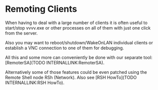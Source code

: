 # Remoting Clients



When having to deal with a large number of clients it is often useful to start/stop vvvv.exe or other processes on all of them with just one click from the server.   

Also you may want to reboot/shutdown/WakeOnLAN individual clients or establish a VNC connection to one of them for debugging.   

All this and some more can conveniently be done with our separate tool: [RemoterSA](TODO INTERNALLINK:RemoterSA).  

Alternatively some of those features could be even patched using the Remote Shell node <span class="node">RSh (Network)</span>. Also see [RSH HowTo](TODO INTERNALLINK:RSH HowTo).  


